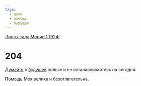 ```yaml
---
tags:
  - дума
  - помощь
  - будущее
---
```


[Листы сада Мории 1 1924г](/agni/1924)

# 204
[Думайте](/tag/#дума) о [будущей](/tag/#будущее) пользе и не останавливайтесь на сегодня.   

[Помощь](/tag/#помощь) Моя велика и безотлагательна.   

